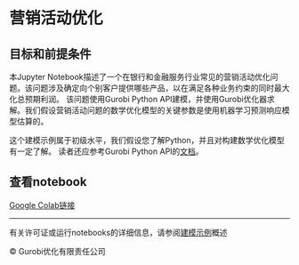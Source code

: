# 营销活动优化

## 目标和前提条件

本Jupyter Notebook描述了一个在银行和金融服务行业常见的营销活动优化问题。该问题涉及确定向个别客户提供哪些产品，以在满足各种业务约束的同时最大化总预期利润。
该问题使用Gurobi Python API建模，并使用Gurobi优化器求解。我们假设营销活动问题的数学优化模型的关键参数是使用机器学习预测响应模型估算的。

这个建模示例属于初级水平，我们假设您了解Python，并且对构建数学优化模型有一定了解。
读者还应参考Gurobi Python API的[文档](https://www.gurobi.com/resources/?category-filter=documentation)。

## 查看notebook

[Google Colab链接](https://colab.research.google.com/github/Gurobi/modeling-examples/blob/master/marketing_campaign_optimization/marketing_campaign_optimization.ipynb)


----
有关许可证或运行notebooks的详细信息，请参阅[建模示例](../)概述

© Gurobi优化有限责任公司